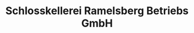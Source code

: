 ---
title: "Schlosskellerei Ramelsberg Betriebs GmbH"
url: /schoenberg/schlosskellerei-ramelsberg-betriebs-gmbh/
shop: Spirituosen
---